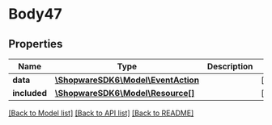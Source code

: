 # Body47

## Properties
Name | Type | Description | Notes
------------ | ------------- | ------------- | -------------
**data** | [**\ShopwareSDK6\Model\EventAction**](EventAction.md) |  | [optional] 
**included** | [**\ShopwareSDK6\Model\Resource[]**](Resource.md) |  | [optional] 

[[Back to Model list]](../../README.md#documentation-for-models) [[Back to API list]](../../README.md#documentation-for-api-endpoints) [[Back to README]](../../README.md)

